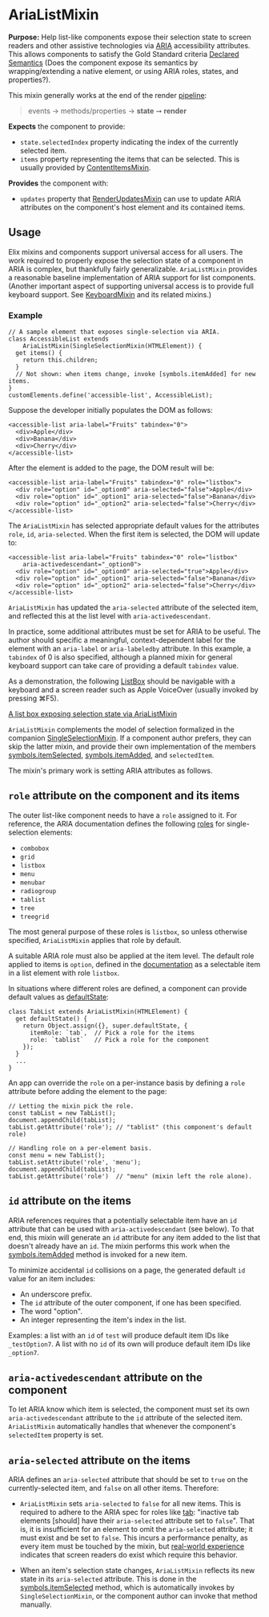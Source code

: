 # AriaListMixin

**Purpose:**
Help list-like components expose their selection state to screen
readers and other assistive technologies via
[ARIA](https://developer.mozilla.org/en-US/docs/Web/Accessibility/ARIA)
accessibility attributes. This allows components to satisfy the Gold Standard
criteria [Declared
Semantics](https://github.com/webcomponents/gold-standard/wiki/Declared-Semantics)
(Does the component expose its semantics by wrapping/extending a native element,
or using ARIA roles, states, and properties?).

This mixin generally works at the end of the render [pipeline](pipeline):

> events → methods/properties → **state** ➞ **render**

**Expects** the component to provide:
* `state.selectedIndex` property indicating the index of the currently selected item.
* `items` property representing the items that can be selected. This is usually provided by [ContentItemsMixin](ContentItemsMixin).

**Provides** the component with:
* `updates` property that [RenderUpdatesMixin](RenderUpdatesMixin) can use to update ARIA attributes on the component's host element and its contained items.


## Usage

Elix mixins and components support universal access for all users. The work required to properly expose the selection state of a component in ARIA is complex, but thankfully fairly generalizable. `AriaListMixin` provides a reasonable baseline implementation of ARIA support for list components. (Another important
aspect of supporting universal access is to provide full keyboard support. See
[KeyboardMixin](KeyboardMixin) and its related mixins.)


### Example

    // A sample element that exposes single-selection via ARIA.
    class AccessibleList extends
        AriaListMixin(SingleSelectionMixin(HTMLElement)) {
      get items() {
        return this.children;
      }
      // Not shown: when items change, invoke [symbols.itemAdded] for new items.
    }
    customElements.define('accessible-list', AccessibleList);

Suppose the developer initially populates the DOM as follows:

    <accessible-list aria-label="Fruits" tabindex="0">
      <div>Apple</div>
      <div>Banana</div>
      <div>Cherry</div>
    </accessible-list>

After the element is added to the page, the DOM result will be:

    <accessible-list aria-label="Fruits" tabindex="0" role="listbox">
      <div role="option" id="_option0" aria-selected="false">Apple</div>
      <div role="option" id="_option1" aria-selected="false">Banana</div>
      <div role="option" id="_option2" aria-selected="false">Cherry</div>
    </accessible-list>

The `AriaListMixin` has selected appropriate default values for the
attributes `role`, `id`, `aria-selected`. When the first item is selected, the
DOM will update to:

    <accessible-list aria-label="Fruits" tabindex="0" role="listbox"
        aria-activedescendant="_option0">
      <div role="option" id="_option0" aria-selected="true">Apple</div>
      <div role="option" id="_option1" aria-selected="false">Banana</div>
      <div role="option" id="_option2" aria-selected="false">Cherry</div>
    </accessible-list>

`AriaListMixin` has updated the `aria-selected` attribute of the selected
item, and reflected this at the list level with `aria-activedescendant`.

In practice, some additional attributes must be set for ARIA to be useful. The
author should specific a meaningful, context-dependent label for the element
with an `aria-label` or `aria-labeledby` attribute. In this example, a
`tabindex` of 0 is also specified, although a planned mixin for general keyboard
support can take care of providing a default `tabindex` value.

As a demonstration, the following [ListBox](ListBox) should be navigable with a
keyboard and a screen reader such as Apple VoiceOver (usually invoked by
pressing ⌘F5).

[A list box exposing selection state via AriaListMixin](/demos/listBox.html)

`AriaListMixin` complements the model of selection formalized in the
companion [SingleSelectionMixin](SingleSelectionMixin). If a component author
prefers, they can skip the latter mixin, and provide their own implementation of
the members [symbols.itemSelected](symbols#itemSelected),
[symbols.itemAdded](symbols#itemAdded), and `selectedItem`.

The mixin's primary work is setting ARIA attributes as follows.


## `role` attribute on the component and its items

The outer list-like component needs to have a `role` assigned to it. For
reference, the ARIA documentation defines the following
[roles](https://www.w3.org/TR/wai-aria/roles) for single-selection elements:

* `combobox`
* `grid`
* `listbox`
* `menu`
* `menubar`
* `radiogroup`
* `tablist`
* `tree`
* `treegrid`

The most general purpose of these roles is `listbox`, so unless otherwise
specified, `AriaListMixin` applies that role by default.

A suitable ARIA role must also be applied at the item level. The default role
applied to items is `option`, defined in the
[documentation](https://www.w3.org/TR/wai-aria/roles#option) as a selectable
item in a list element with role `listbox`.

In situations where different roles are defined, a component can provide
default values as [defaultState](ReactiveMixin#defaultState):

    class TabList extends AriaListMixin(HTMLElement) {
      get defaultState() {
        return Object.assign({}, super.defaultState, {
          itemRole: `tab`,  // Pick a role for the items
          role: `tablist`   // Pick a role for the component
        });
      }
      ...
    }

An app can override the `role` on a per-instance basis by defining a `role`
attribute before adding the element to the page:

    // Letting the mixin pick the role.
    const tabList = new TabList();
    document.appendChild(tabList);
    tabList.getAttribute('role'); // "tablist" (this component's default role)

    // Handling role on a per-element basis.
    const menu = new TabList();
    tabList.setAttribute('role', 'menu');
    document.appendChild(tabList);
    tabList.getAttribute('role')  // "menu" (mixin left the role alone).


## `id` attribute on the items

ARIA references requires that a potentially selectable item have an `id`
attribute that can be used with `aria-activedescendant` (see below). To that
end, this mixin will generate an `id` attribute for any item added to the list
that doesn't already have an `id`. The mixin performs this work when the
[symbols.itemAdded](symbols#itemAdded) method is invoked for a new item.

To minimize accidental `id` collisions on a page, the generated default `id`
value for an item includes:

* An underscore prefix.
* The `id` attribute of the outer component, if one has been specified.
* The word "option".
* An integer representing the item's index in the list.

Examples: a list with an `id` of `test` will produce default item IDs like
`_testOption7`. A list with no `id` of its own will produce default item IDs
like `_option7`.


## `aria-activedescendant` attribute on the component

To let ARIA know which item is selected, the component must set its own
`aria-activedescendant` attribute to the `id` attribute of the selected item.
`AriaListMixin` automatically handles that whenever the component's
`selectedItem` property is set.


## `aria-selected` attribute on the items

ARIA defines an `aria-selected` attribute that should be set to `true` on the
currently-selected item, and `false` on all other items. Therefore:

* `AriaListMixin` sets `aria-selected` to `false` for all new items. This
  is required to adhere to the ARIA spec for roles like
  [tab](https://www.w3.org/TR/wai-aria-1.1/#tab): "inactive tab elements
  [should] have their `aria-selected` attribute set to `false`". That is, it is
  insufficient for an element to omit the `aria-selected` attribute; it must
  exist and be set to `false`. This incurs a performance penalty, as every item
  must be touched by the mixin, but [real-world
  experience](https://github.com/PolymerElements/paper-tabs/issues/176)
  indicates that screen readers do exist which require this behavior.

* When an item's selection state changes, `AriaListMixin` reflects
  its new state in its `aria-selected` attribute. This is done in the
  [symbols.itemSelected](symbols#itemSelected) method, which is automatically invokes by
  `SingleSelectionMixin`, or the component author can invoke that method
  manually.
